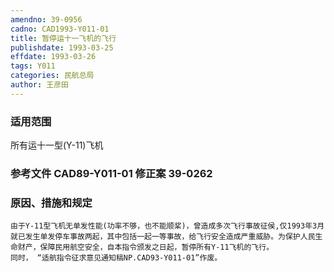 ```yaml
---
amendno: 39-0956
cadno: CAD1993-Y011-01
title: 暂停运十一飞机的飞行
publishdate: 1993-03-25
effdate: 1993-03-26
tags: Y011
categories: 民航总局
author: 王彦田
---
```


### 适用范围 
所有运十一型(Y-11)飞机

<!--more-->
### 参考文件    CAD89-Y011-01 修正案 39-0262 

### 原因、措施和规定 
    由于Y-11型飞机无单发性能(功率不够，也不能顺桨)，曾造成多次飞行事故征侯,仅1993年3月就已发生单发停车事故两起，其中包括一起一等事故，给飞行安全造成严重威胁。为保护人民生命财产，保障民用航空安全，自本指令颁发之日起，暂停所有Y-11飞机的飞行。 
    同时， “适航指令征求意见通知稿NP.CAD93-Y011-01”作废。
